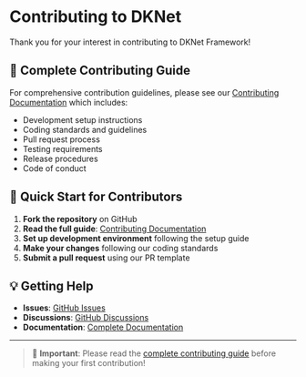 # Contributing to DKNet

Thank you for your interest in contributing to DKNet Framework!

## 📄 Complete Contributing Guide

For comprehensive contribution guidelines, please see our [Contributing Documentation](docs/Contributing.md) which includes:
- Development setup instructions
- Coding standards and guidelines
- Pull request process
- Testing requirements
- Release procedures
- Code of conduct

## 🚀 Quick Start for Contributors

1. **Fork the repository** on GitHub
2. **Read the full guide**: [Contributing Documentation](docs/Contributing.md)
3. **Set up development environment** following the setup guide
4. **Make your changes** following our coding standards
5. **Submit a pull request** using our PR template

## 💡 Getting Help

- **Issues**: [GitHub Issues](https://github.com/baoduy/DKNet/issues)
- **Discussions**: [GitHub Discussions](https://github.com/baoduy/DKNet/discussions)
- **Documentation**: [Complete Documentation](docs/README.md)

---

> 📖 **Important**: Please read the [complete contributing guide](docs/Contributing.md) before making your first contribution!